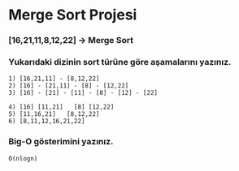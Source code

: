 # Merge Sort Projesi
### [16,21,11,8,12,22] -> Merge Sort
### Yukarıdaki dizinin sort türüne göre aşamalarını yazınız.

    1) [16,21,11] - [8,12,22]
    2) [16] - [21,11] - [8] - [12,22]
    3) [16] - [21] - [11] - [8] - [12] - [22]

    4) [16] [11,21]   [8] [12,22]
    5) [11,16,21]   [8,12,22]
    6) [8,11,12,16,21,22]

### Big-O gösterimini yazınız.
    O(nlogn)




